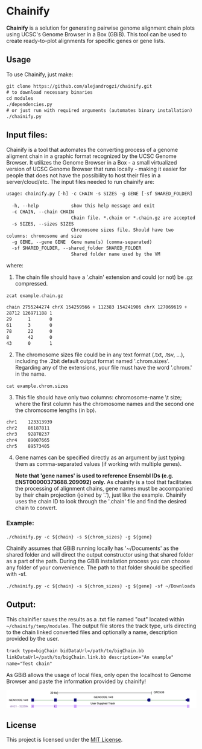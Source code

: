 # Chainify

**Chainify** is a solution for generating pairwise genome alignment chain plots using UCSC's Genome Browser in a Box (GBiB). This tool can be used to create ready-to-plot alignments for specific genes or gene lists.

## Usage

To use Chainify, just make:

```
git clone https://github.com/alejandrogzi/chainify.git
# to download necessary binaries
cd modules
./dependencies.py
# or just run with required arguments (automates binary installation)
./chainify.py
```

## Input files:
Chainify is a tool that automates the converting process of a genome aligment chain in a graphic format recognized by the UCSC Genome Browser. It utilizes the Genome Browser in a Box - a small virtualized version of UCSC Genome Browser that runs locally - making it easier for people that does not have the possibility to host their files in a server/cloud/etc. The input files needed to run chainify are:

```
usage: chainify.py [-h] -c CHAIN -s SIZES -g GENE [-sf SHARED_FOLDER]

  -h, --help            show this help message and exit
  -c CHAIN, --chain CHAIN
                        Chain file. *.chain or *.chain.gz are accepted
  -s SIZES, --sizes SIZES
                        Chromosome sizes file. Should have two columns: chromosome and size
  -g GENE, --gene GENE  Gene name(s) (comma-separated)
  -sf SHARED_FOLDER, --shared_folder SHARED_FOLDER
                        Shared folder name used by the VM
```

where:

1. The chain file should have a '.chain' extension and could (or not) be .gz compressed.

`zcat example.chain.gz`

```
chain 2755244274 chrX 154259566 + 112383 154241906 chrX 127069619 + 28712 126971188 1
29      1       0
61      3       0
78      22      0
8       42      0
43      0       1
```

2. The chromosome sizes file could be in any text format (.txt, .tsv, ...), including the .2bit default output format named '.chrom.sizes'. Regarding any of the extensions, your file must have the word '.chrom.' in the name.

`cat example.chrom.sizes`

3. This file should have only two columns: chromosome-name \t size; where the first column has the chromosome names and the second one the chromosome lengths (in bp).

```
chr1    123313939
chr2    86187811
chr3    92870237
chr4    89007665
chr5    89573405
```
4. Gene names can be specified directly as an argument by just typing them as comma-separated values (if working with multiple genes).

   **Note that 'gene names' is used to reference Ensembl IDs (e.g. ENST00000373688.209092) only.** As chainify is a tool that facilitates the processing of alignment chains, gene names must be accompanied by their chain projection (joined by '.'), just like the example. Chainify uses the chain ID to look through the '.chain' file and find the desired chain to convert.

### Example:

`./chainify.py -c ${chain} -s ${chrom_sizes} -g ${gene}`

Chainify assumes that GBiB running locally has '~/Documents' as the shared folder and will direct the output constructor using that shared folder as a part of the path. During the GBiB installation process you can choose any folder of your convenience. The path to that folder should be specified with -sf. 

`./chainify.py -c ${chain} -s ${chrom_sizes} -g ${gene} -sf ~/Downloads`

## Output:

This chainifier saves the results as a .txt file named "out" located within `~/chainify/temp/modules`. The output file stores the track type, urls directing to the chain linked converted files and optionally a name, description provided by the user.

`track type=bigChain bidDataUrl=/path/to/bigChain.bb linkDataUrl=/path/to/bigChain.link.bb description="An example" name="Test chain"`

As GBiB allows the usage of local files, only open the localhost to Genome Browser and paste the information provided by chainify! 

![chainify example](https://github.com/alejandrogzi/chainify/blob/main/modules/supply/Chainify_example.jpg)

## License

This project is licensed under the [MIT License](LICENSE).
